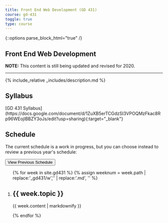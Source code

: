 ```yaml
---
title: Front End Web Development (GD 431)
course: gd-431
toggle: true
type: course
---
```


{::options parse_block_html="true" /}
<section class="overview">

Front End Web Development
=========================

<div class="overview__content">

**NOTE:** This content is still being updated and revised for 2020.

---
{% include_relative _includes/description.md %}

</div>

<div class="overview__sidebar">

Syllabus
--------

<span class="highlighter">
[GD 431 Syllabus](https://docs.google.com/document/d/1ZuXB5erTCGdzSI3VPOQMzFkac8Rp96WEojIBBZY3oJs/edit?usp=sharing){:target="_blank"}
</span>

</div>

</section>

<section>

Schedule
--------

The current schedule is a work in progress, but you can choose instead to review a previous year's schedule:

<button type="button" class="u-button-reset js-generic-toggle highlighter" aria-controls="js-target-schedule">View Previous Schedule</button>

<ol id="js-target-schedule" class="u-list-reset has-reveal-animation schedule-list">
{% for week in site.gd431 %}
{% assign weeknum = week.path | replace:'_gd431/w','' | replace:'.md', '' %}

  <li class="accordion-wrapper" id="week{{ weeknum }}">
    <h2 class="accordion-title{% if week.empty %} has-no-content js-content-toggle-ignore{% else %} js-trigger-content-toggle{% endif %}">
      {{ week.topic }}
    </h2>
    {{ week.content | markdownify }}
  </li>

{% endfor %}
</ol>

</section>
